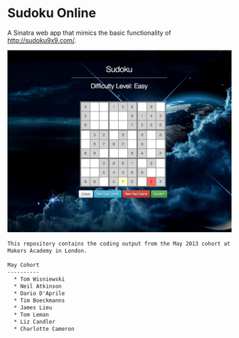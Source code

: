 # Sudoku Online
A Sinatra web app that mimics the basic functionality of http://sudoku9x9.com/.


<center>
  <img src="./image.png" />
</center>

```
This repository contains the coding output from the May 2013 cohort at Makers Academy in London.

May Cohort
----------
  * Tom Wisniewski
  * Neil Atkinson
  * Dario D'Aprile
  * Tim Boeckmanns
  * James Lieu
  * Tom Leman
  * Liz Candler
  * Charlotte Cameron
```